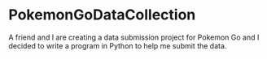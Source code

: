 # PokemonGoDataCollection
A friend and I are creating a data submission project for Pokemon Go and I decided to write a program in Python to help me submit the data.

